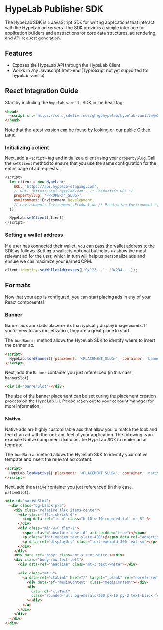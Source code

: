# HypeLab Publisher SDK

The HypeLab SDK is a JavaScript SDK for writing applications that interact with the HypeLab ad servers. The SDK provides a simple interface for application builders and abstractions for core data structures, ad rendering, and API request generation.

## Features

- Exposes the HypeLab API through the HypeLab Client
- Works in any Javascript front-end (TypeScript not yet supported for hypelab-vanilla)

## React Integration Guide

Start by including the `hypelab-vanilla` SDK in the head tag:

```html
<head>
  <script src="https://cdn.jsdelivr.net/gh/gohypelab/hypelab-vanilla@vX.X.X/index.js"></script>
</head>
```

Note that the latest version can be found by looking on our public [Github page](https://github.com/gohypelab/hypelab-vanilla/tags).

### Initializing a client

Next, add a `<script>` tag and initialize a client using your `propertySlug`. Call the `setClient` method to ensure that you use the same configuration for the entire page of ad requests.

```js
<script>
  let client = new HypeLab({
    URL: 'https://api.hypelab-staging.com',
    // URL: 'https://api.hypelab.com', /* Production URL */
    propertySlug: '<PROPERTY_SLUG>',
    environment: Environment.Development,
    // environment: Environment.Production /* Production Environment */
  });

  HypeLab.setClient(client);
</script>
```

### Setting a wallet address

If a user has connected their wallet, you can pass the wallet address to the SDK as follows. Setting a wallet is optional but helps us show the most relevant ad for the user, which in turn will help us personalize ads and ensure we can maximize your earned CPM.

```ts
client.identity.setWalletAddresses(['0x123...', '0x234...']);
```

## Formats

Now that your app is configured, you can start placing ads in any of your React components!

### Banner

Banner ads are static placements that typically display image assets. If you're new to ads monetization, they are a great place to start!

The `loadBanner` method allows the HypeLab SDK to identify where to insert the banner ad.

```html
<script>
  HypeLab.loadBanner({ placement: '<PLACEMENT_SLUG>', container: 'bannerSlot' });
</script>
```

Next, add the `Banner` container you just referenced (in this case, `bannerSlot`).

```html
<div id="bannerSlot"></div>
```

The size of the banner placement can be set during the placement creation process on the HypeLab UI. Please reach out to your account manager for more information.

### Native

Native ads are highly customizable ads that allow you to match the look and feel of an ad with the look and feel of your application. The following is an example Native component that uses the HypeLab SDK to render an ad template.

The `loadNative` method allows the HypeLab SDK to identify your native template and insert the relevant ad content.

```html
<script>
  HypeLab.loadNative({ placement: '<PLACEMENT_SLUG>', container: 'nativeSlot' });
</script>
```

Next, add the `Native` container you just referenced (in this case, `nativeSlot`).

```html
<div id="nativeSlot">
  <div class="bg-black p-5">
    <div class="relative flex items-center">
      <div class="flex-shrink-0">
        <img data-ref="icon" class="h-10 w-10 rounded-full mr-5" />
      </div>
      <div class="min-w-0 flex-1">
        <span class="absolute inset-0" aria-hidden="true"></span>
        <p class="font-medium text-slate-400">@<span data-ref="advertiser"></span></p>
        <p data-ref="displayUrl" class="text-emerald-300 text-sm"></p>
      </div>
    </div>
    <div data-ref="body" class="mt-3 text-white"></div>
    <div class="body-row text-left">
      <div data-ref="headline" class="mt-3 text-white"></div>

      <div class="mt-5">
        <a data-ref="ctaLink" href="/" target="_blank" rel="noreferrer">
          <div data-ref="mediaContent" class="mediaContent"></div>
          <div
            data-ref="ctaText"
            class="rounded-full bg-emerald-300 px-10 py-2 text-black font-bold mt-5 text-center"
          ></div>
        </a>
      </div>
    </div>
  </div>
</div>
```

